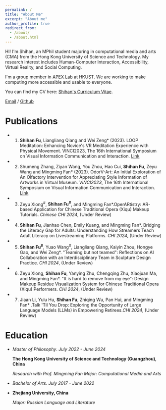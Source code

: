 ```yaml
---
permalink: /
title: "About Me"
excerpt: "About me"
author_profile: true
redirect_from: 
  - /about/
  - /about.html
---
```


HI! I'm Shihan, an MPhil student majoring in computational media and arts (CMA) from the Hong Kong University of Science and Technology. My research interest includes Human-Computer Interaction, Accessibility, Virtual Reality, and Social Computing.

I'm a group member in [APEX Lab](https://www.mingmingfan.com/lab/) at HKUST. We are working to make computing more accessible and usable to everyone.

You can find my CV here: [Shihan's Curriculum Vitae](../assets/Curriculum_Vitae.pdf).

[Email](mailto:Sfu663@connect.hkust-gz.edu.cn) / [Github](https://github.com/shihanfu) 

# Publications 

- 1) **Shihan Fu**, Liangliang Qiang and Wei Zeng*  (2023). LOOP Meditation: Enhancing Novice's VR Meditation Experience with Physical Movement. VINCI2023, The 16th International Symposium on Visual Information Communication and Interaction. [Link](https://doi.org/10.1145/3615522.3615538)
- 2) Shumeng Zhang, Ziyan Wang, You Zhou, Hao Cui, **Shihan Fu**, Zeyu Wang and Mingming Fan* (2023). OdorV-Art: An Initial Exploration of An Olfactory Intervention for Appreciating Style Information of Artworks in Virtual Museum. *VINCI2023*, The 16th International Symposium on Visual Information Communication and Interaction. [Link](https://doi.org/10.1145/3615522.3615544)
- 3) Zeyu Xiong<sup>#</sup>, **Shihan Fu<sup>#</sup>**, and Mingming Fan*.OperARtistry: AR-based Application for Chinese Traditional Opera (Xiqu) Makeup Tutorials. *Chinese CHI 2024*, (Under Review)

- 4) **Shihan Fu**, Jianhao Chen, Emily Kuang, and Mingming Fan*. Bridging the Literacy Gap for Adults: Understanding How Streamers Teach Adult Literacy on Livestreaming Platforms. *CHI 2024*, (Under Review)

- 5) **Shihan Fu<sup>#</sup>**, Yuao Wang<sup>#</sup>, Liangliang Qiang, Kaiyin Zhou, Hongye Gao, and Wei Zeng*. "Teaming but not teamed": Reflections on AI Collaboration with an Interdisciplinary Team in Sculpture Design Practice. *CHI 2024*, (Under Review)

- 6) Zeyu Xiong, **Shihan Fu**, Yanying Zhu, Chengqing Zhu, Xiaojuan Ma, and Mingming Fan*. "It is hard to remove from my eye": Design Makeup Residue Visualization System for Chinese Traditional Opera (Xiqu) Performers. *CHI 2024*, (Under Review)

- 7) Jiaan Li, Yulu Hu, **Shihan Fu**, Zhiqing Wu, Pan Hui, and Mingming Fan* .Talk 'Til You Drop: Exploring the Opportunity of Large Language Models (LLMs) in Empowering Retirees.*CHI 2024*, (Under Review)

# Education
- *Master of Philosophy*. *July 2022 - June 2024*

  **The Hong Kong University of Science and Technology (Guangzhou), China**
  
  *Research with Prof. Mingming Fan*  *Major: Computational Media and Arts* 

- *Bachelor of Arts*. *July 2017 - June 2022*
- 
  **Zhejiang University, China**
  
  *Major: Russian Language and Literature*



